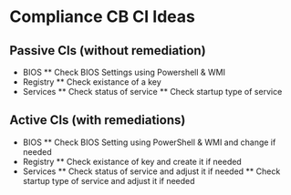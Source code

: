 # Compliance CB CI Ideas
## Passive CIs (without remediation)
* BIOS
** Check BIOS Settings using Powershell & WMI
* Registry
** Check existance of a key
* Services
** Check status of service
** Check startup type of service


## Active CIs (with remediations)
* BIOS
** Check BIOS Setting using PowerShell & WMI and change if needed
* Registry
** Check existance of key and create it if needed
* Services
** Check status of service and adjust it if needed
** Check startup type of service and adjust it if needed

